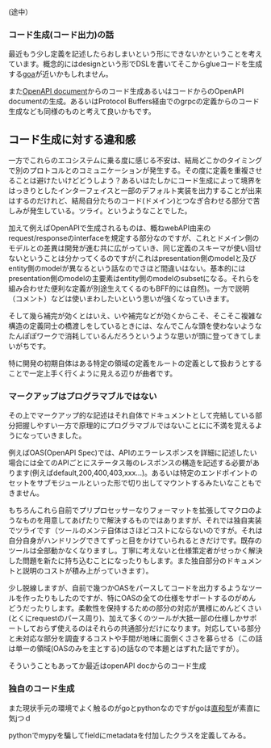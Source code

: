 (途中）

### コード生成(コード出力)の話

最近もう少し定義を記述したらおしまいという形にできないかということを考えています。概念的にはdesignという形でDSLを書いてそこからglueコードを生成する[goa](https://github.com/goadesign/goa/tree/1279eaa902f70c8806e522fab807e4fed6033e0b)が近いかもしれません。

また[OpenAPI document](https://swagger.io/specification/)からのコード生成あるいはコードからのOpenAPI documentの生成。あるいはProtocol Buffers経由でのgrpcの定義からのコード生成なども同様のものと考えて良いかもです。

## コード生成に対する違和感

一方でこれらのエコシステムに乗る度に感じる不安は、結局どこかのタイミングで別のプロトコルとのコミュニケーションが発生する。その度に定義を重複させることは避けたいけどどうしよう？あるいはたしかにコード生成によって境界をはっきりとしたインターフェイスと一部のデフォルト実装を出力することが出来はするのだけれど、結局自分たちのコード(ドメイン)とつなぎ合わせる部分で苦しみが発生している。ツライ。というようなことでした。

加えて例えばOpenAPIで生成されるものは、概ねwebAPI由来のrequest/responseのinterfaceを規定する部分なのですが、これとドメイン側のモデルとの差異は開発が進む共に広がっていき、同じ定義のスキーマが使い回せないということは分かってくるのですが(これはpresentation側のmodelと及びentity側のmodelが異なるという話なのでさほど間違いはない。基本的にはpresentation側のmodelの主要素はentity側のmodelのsubsetになる。それらを組み合わせた便利な定義が別途生えてくるのもBFF的には自然)。一方で説明（コメント）などは使いまわしたいという思いが強くなっていきます。

そして幾ら補完が効くとはいえ、いや補完などが効くからこそ、そこそこ複雑な構造の定義同士の橋渡しをしているときには、なんでこんな頭を使わないようなたんぽぽワークで消耗しているんだろうというような思いが頭に登ってきてしまいがちです。

特に開発の初期自体はある特定の領域の定義をルートの定義として扱おうとすることで一定上手く行くように見える辺りが曲者です。

### マークアップはプログラマブルではない

その上でマークアップ的な記述はそれ自体でドキュメントとして完結している部分把握しやすい一方で原理的にプログラマブルではないことにに不満を覚えるようになっていきました。

例えばOAS(OpenAPI Spec)では、APIのエラーレスポンスを詳細に記述したい場合には全てのAPIごとにステータス毎のレスポンスの構造を記述する必要があります(例えばdefault,200,400,403,xxx...)。あるいは特定のエンドポイントのセットをサブモジュールといった形で切り出してマウントするみたいなこともできません。

もちろんこれら自前でプリプロセッサーなりフォーマットを拡張してマクロのようなものを用意してあげたりで解決するものではありますが、それでは独自実装でツライです（ツールのメンテ自体はさほどコストにならないのですが。それは自分自身がハンドリングできてずっと目をかけていられるときだけです。既存のツールは全部動かなくなりますし。丁寧に考えないと仕様策定者がせっかく解決した問題を新たに持ち込むことになったりもします。また独自部分のドキュメントと説明のコストが積み上がっていきます）。

少し脱線しますが、自前で幾つかOASをパースしてコードを出力するようなツールを作ったりもしたのですが、特にOASの全ての仕様をサポートするのがめんどうだったりします。柔軟性を保持するための部分の対応が異様にめんどくさい(とくにrequestのパース周り)、加えて多くのツールが大抵一部の仕様しかサポートしておらず使えるのはそれらの共通部分だけになります。対応している部分と未対応な部分を調査するコストや手間が地味に面倒くささを募らせる（この話は単一の領域(OASのみを主とする)の話なので本題とはずれた話ですが）。


そういうこともあってか最近はopenAPI docからのコード生成

### 独自のコード生成


また現状手元の環境でよく触るのがgoとpythonなのですがgoは[直和型](https://qiita.com/ymtszw/items/dff02ad6350032688676)が素直に気jつｄ

pythonでmypyを騙してfieldにmetadataを付加したクラスを定義してみる。


